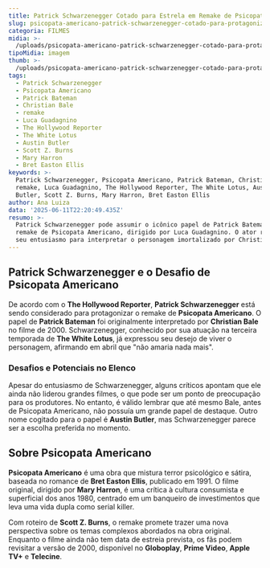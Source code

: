 ```yaml
---
title: Patrick Schwarzenegger Cotado para Estrela em Remake de Psicopata Americano
slug: psicopata-americano-patrick-schwarzenegger-cotado-para-protagonizar-remake
categoria: FILMES
midia: >-
  /uploads/psicopata-americano-patrick-schwarzenegger-cotado-para-protagonizar-remake-thumb.png
tipoMidia: imagem
thumb: >-
  /uploads/psicopata-americano-patrick-schwarzenegger-cotado-para-protagonizar-remake-thumb.png
tags:
  - Patrick Schwarzenegger
  - Psicopata Americano
  - Patrick Bateman
  - Christian Bale
  - remake
  - Luca Guadagnino
  - The Hollywood Reporter
  - The White Lotus
  - Austin Butler
  - Scott Z. Burns
  - Mary Harron
  - Bret Easton Ellis
keywords: >-
  Patrick Schwarzenegger, Psicopata Americano, Patrick Bateman, Christian Bale,
  remake, Luca Guadagnino, The Hollywood Reporter, The White Lotus, Austin
  Butler, Scott Z. Burns, Mary Harron, Bret Easton Ellis
author: Ana Luiza
data: '2025-06-11T22:20:49.435Z'
resumo: >-
  Patrick Schwarzenegger pode assumir o icônico papel de Patrick Bateman no
  remake de Psicopata Americano, dirigido por Luca Guadagnino. O ator revelou
  seu entusiasmo para interpretar o personagem imortalizado por Christian Bale.
---
```


## Patrick Schwarzenegger e o Desafio de Psicopata Americano

De acordo com o **The Hollywood Reporter**, **Patrick Schwarzenegger** está sendo considerado para protagonizar o remake de **Psicopata Americano**. O papel de **Patrick Bateman** foi originalmente interpretado por **Christian Bale** no filme de 2000. Schwarzenegger, conhecido por sua atuação na terceira temporada de **The White Lotus**, já expressou seu desejo de viver o personagem, afirmando em abril que "não amaria nada mais".

### Desafios e Potenciais no Elenco

Apesar do entusiasmo de Schwarzenegger, alguns críticos apontam que ele ainda não liderou grandes filmes, o que pode ser um ponto de preocupação para os produtores. No entanto, é válido lembrar que até mesmo Bale, antes de Psicopata Americano, não possuía um grande papel de destaque. Outro nome cogitado para o papel é **Austin Butler**, mas Schwarzenegger parece ser a escolha preferida no momento.

## Sobre Psicopata Americano

**Psicopata Americano** é uma obra que mistura terror psicológico e sátira, baseada no romance de **Bret Easton Ellis**, publicado em 1991. O filme original, dirigido por **Mary Harron**, é uma crítica à cultura consumista e superficial dos anos 1980, centrado em um banqueiro de investimentos que leva uma vida dupla como serial killer.

Com roteiro de **Scott Z. Burns**, o remake promete trazer uma nova perspectiva sobre os temas complexos abordados na obra original. Enquanto o filme ainda não tem data de estreia prevista, os fãs podem revisitar a versão de 2000, disponível no **Globoplay**, **Prime Video**, **Apple TV+** e **Telecine**.
